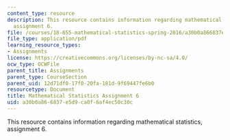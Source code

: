 ```yaml
---
content_type: resource
description: This resource contains information regarding mathematical statistics,
  assignment 6.
file: /courses/18-655-mathematical-statistics-spring-2016/a30b0a866837e5d9ca0f6af4ec50c30c_MIT18_655S16_ProblemSet_6.pdf
file_type: application/pdf
learning_resource_types:
- Assignments
license: https://creativecommons.org/licenses/by-nc-sa/4.0/
ocw_type: OCWFile
parent_title: Assignments
parent_type: CourseSection
parent_uid: 12d71df0-17f0-20fa-181d-9f69447fe6b0
resourcetype: Document
title: Mathematical Statistics Assignment 6
uid: a30b0a86-6837-e5d9-ca0f-6af4ec50c30c
---
```

This resource contains information regarding mathematical statistics, assignment 6.